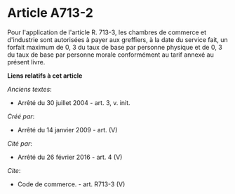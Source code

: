 # Article A713-2

Pour l'application de l'article R. 713-3, les chambres de commerce et d'industrie sont autorisées à payer aux greffiers, à la
date du service fait, un forfait maximum de 0, 3 du taux de base par personne physique et de 0, 3 du taux de base par
personne morale conformément au tarif annexé au présent livre.

**Liens relatifs à cet article**

_Anciens textes_:

  - Arrêté du 30 juillet 2004 - art. 3, v. init.

_Créé par_:

  - Arrêté du 14 janvier 2009 - art. (V)

_Cité par_:

  - Arrêté du 26 février 2016 - art. 4 (V)

_Cite_:

  - Code de commerce. - art. R713-3 (V)
